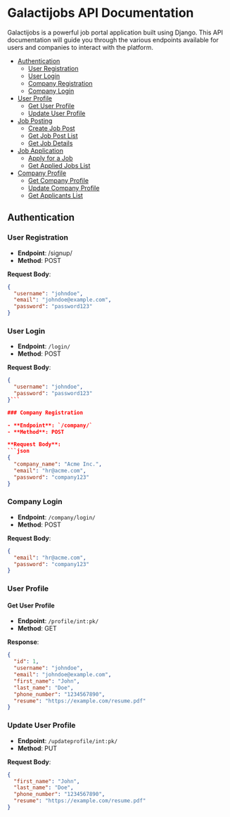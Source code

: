 # Galactijobs API Documentation

Galactijobs is a powerful job portal application built using Django. This API documentation will guide you through the various endpoints available for users and companies to interact with the platform.


- [Authentication](#authentication)
  - [User Registration](#user-registration)
  - [User Login](#user-login)
  - [Company Registration](#company-registration)
  - [Company Login](#company-login)
- [User Profile](#user-profile)
  - [Get User Profile](#get-user-profile)
  - [Update User Profile](#update-user-profile)
- [Job Posting](#job-posting)
  - [Create Job Post](#create-job-post)
  - [Get Job Post List](#get-job-post-list)
  - [Get Job Details](#get-job-details)
- [Job Application](#job-application)
  - [Apply for a Job](#apply-for-a-job)
  - [Get Applied Jobs List](#get-applied-jobs-list)
- [Company Profile](#company-profile)
  - [Get Company Profile](#get-company-profile)
  - [Update Company Profile](#update-company-profile)
  - [Get Applicants List](#get-applicants-list)

## Authentication

### User Registration

- **Endpoint**: /signup/
- **Method**: POST

**Request Body**:
```json
{
  "username": "johndoe",
  "email": "johndoe@example.com",
  "password": "password123"
}
```
### User Login

- **Endpoint**: `/login/`
- **Method**: POST

**Request Body**:
```json
{
  "username": "johndoe",
  "password": "password123"
}```

### Company Registration

- **Endpoint**: `/company/`
- **Method**: POST

**Request Body**:
```json
{
  "company_name": "Acme Inc.",
  "email": "hr@acme.com",
  "password": "company123"
}
```

### Company Login

- **Endpoint**: `/company/login/`
- **Method**: POST

**Request Body**:
```json
{
  "email": "hr@acme.com",
  "password": "company123"
}
```

### User Profile

#### Get User Profile

- **Endpoint**: `/profile/int:pk/`
- **Method**: GET

**Response**:
```json
{
  "id": 1,
  "username": "johndoe",
  "email": "johndoe@example.com",
  "first_name": "John",
  "last_name": "Doe",
  "phone_number": "1234567890",
  "resume": "https://example.com/resume.pdf"
}
```
### Update User Profile

- **Endpoint**: `/updateprofile/int:pk/`
- **Method**: PUT

**Request Body**:
```json
{
  "first_name": "John",
  "last_name": "Doe",
  "phone_number": "1234567890",
  "resume": "https://example.com/resume.pdf"
}
```